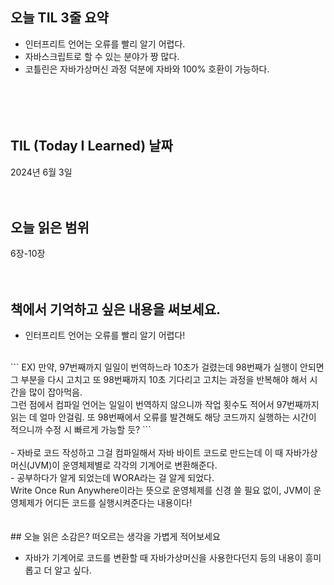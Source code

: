 ## 오늘 TIL 3줄 요약

- 인터프리트 언어는 오류를 빨리 알기 어렵다.
- 자바스크립트로 할 수 있는 분야가 짱 많다.
- 코틀린은 자바가상머신 과정 덕분에 자바와 100% 호환이 가능하다.<br/><br/>
<br/><br/><br/>
## TIL (Today I Learned) 날짜

2024년 6월 3일
<br/><br/><br/>

## 오늘 읽은 범위

6장-10장
<br/><br/><br/>
## 책에서 기억하고 싶은 내용을 써보세요.

- ﻿인터프리트 언어는 오류를 빨리 알기 어렵다!
<br/>
```
EX) 만약, 97번째까지 일일이 번역하느라 10초가 걸렸는데 98번째가 실행이 안되면 그 부분을 다시 고치고 또 98번째까지 10초 기다리고 고치는 과정을 반복해야 해서 시간을 많이 잡아먹음. <br/>그런 점에서 컴파일 언어는 일일이 번역하지 않으니까 작업 횟수도 적어서 97번째까지 읽는 데 얼마 안걸림. 또 98번째에서 오류를 발견해도 해당 코드까지 실행하는 시간이 적으니까 수정 시 빠르게 가능할 듯?﻿
```
<br/><br/>
- 자바로 코드 작성하고 그걸 컴파일해서 자바 바이트 코드로 만드는데 이 때 자바가상머신(JVM)이 운영체제별로 각각의 기계어로 변환해준다.<br/>
- 공부하다가 알게 되었는데 WORA라는 걸 알게 되었다. <br/>Write Once Run Anywhere이라는 뜻으로 운영체제를 신경 쓸 필요 없이, JVM이 운영체제가 어디든 코드를 실행시켜준다는 내용이다!<br/><br/><br/>
## 오늘 읽은 소감은? 떠오르는 생각을 가볍게 적어보세요

- 자바가 기계어로 코드를 변환할 때 자바가상머신을 사용한다던지 등의 내용이 흥미롭고 더 알고 싶다.
